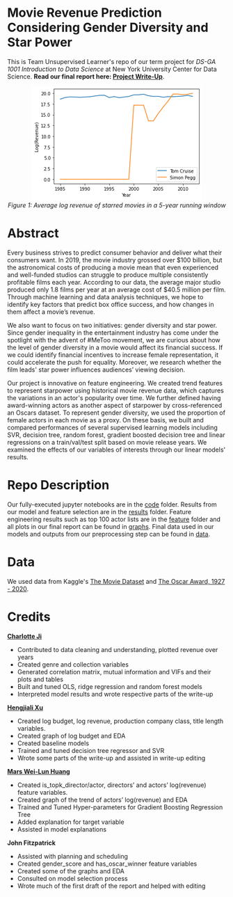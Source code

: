 # Movie Revenue Prediction Considering Gender Diversity and Star Power
This is Team Unsupervised Learner's repo of our term project for *DS-GA 1001 Introduction to Data Science* at New York University Center for Data Science. **Read our final report here: [Project Write-Up](https://github.com/mginabluebox/movie_revenue_prediction/blob/master/Project%20Write-Up.pdf)**. 

<p align="center">
  <img src="https://github.com/mginabluebox/movie_revenue_prediction/blob/master/graphs/actor_log_revenue_over_years.png"><br>
  <i>Figure 1: Average log revenue of starred movies in a 5-year running window</i>
</p>

# Abstract
Every business strives to predict consumer behavior and deliver what their consumers want. In 2019, the movie industry grossed over $100 billion, but the astronomical costs of producing a movie mean that even experienced and well-funded studios can struggle to produce multiple consistently profitable films each year. According to our data, the average major studio produced only 1.8 films per year at an average cost of $40.5 million per film. Through machine learning and data analysis techniques, we hope to identify key factors that predict box office success, and how changes in them affect a movie’s revenue. 

We also want to focus on two initiatives: gender diversity and star power. Since gender inequality in the entertainment industry has come under the spotlight with the advent of #MeToo movement, we are curious about how the level of gender diversity in a movie would affect its financial success. If we could identify financial incentives to increase female representation, it could accelerate the push for equality. Moreover, we research whether the film leads' star power influences audiences’ viewing decision.

Our project is innovative on feature engineering. We created trend features to represent starpower using historical movie revenue data, which captures the variations in an actor's popularity over time. We further defined having award-winning actors as another aspect of starpower by cross-referenced an Oscars dataset. To represent gender diversity, we used the proportion of female actors in each movie as a proxy. On these basis, we built and compared performances of several supervised learning models including SVR, decision tree, random forest, gradient boosted decision tree and linear regressions on a train/val/test split based on movie release years. We examined the effects of our variables of interests through our linear models' results. 

# Repo Description 
Our fully-executed jupyter notebooks are in the [code](https://github.com/mginabluebox/movie_revenue_prediction/tree/master/code) folder. Results from our model and feature selection are in the [results](https://github.com/mginabluebox/movie_revenue_prediction/tree/master/results) folder. Feature engineering results such as top 100 actor lists are in the [feature](https://github.com/mginabluebox/movie_revenue_prediction/tree/master/feature) folder and all plots in our final report can be found in [graphs](https://github.com/mginabluebox/movie_revenue_prediction/tree/master/graphs). Final data used in our models and outputs from our preprocessing step can be found in [data](https://github.com/mginabluebox/movie_revenue_prediction/tree/master/data).

# Data
We used data from Kaggle's [The Movie Dataset](https://www.kaggle.com/rounakbanik/the-movies-dataset) and [The Oscar Award, 1927 - 2020](https://www.kaggle.com/unanimad/the-oscar-award).

# Credits
[**Charlotte Ji**](https://www.github.com/mginabluebox)
- Contributed to data cleaning and understanding, plotted revenue over years
- Created genre and collection variables 
- Generated correlation matrix, mutual information and VIFs and their plots and tables
- Built and tuned OLS, ridge regression and random forest models 
- Interpreted model results and wrote respective parts of the write-up 

[**Hengjiali Xu**](https://www.github.com/HengjialiXu)
- Created log budget, log revenue, production company class, title length variables.
- Created graph of log budget and EDA
- Created baseline models
- Trained and tuned decision tree regressor and SVR 
- Wrote some parts of the write-up and assisted in write-up editing

[**Mars Wei-Lun Huang**](https://github.com/ntu519198)
- Created is_topk_director/actor, directors’ and actors’ log(revenue) feature variables.
- Created graph of the trend of actors’ log(revenue) and EDA
- Trained and Tuned Hyper-parameters for Gradient Boosting Regression Tree
- Added explanation for target variable
- Assisted in model explanations

**John Fitzpatrick**
- Assisted with planning and scheduling
- Created gender_score and has_oscar_winner feature variables
- Created some of the graphs and EDA
- Consulted on model selection process
- Wrote much of the first draft of the report and helped with editing
